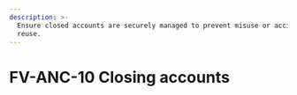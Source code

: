 ```yaml
---
description: >-
  Ensure closed accounts are securely managed to prevent misuse or accidental
  reuse.
---
```


# FV-ANC-10 Closing accounts

